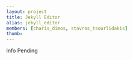 ```yaml
---
layout: project
title: Jekyll Editor
alias: jekyll_editor
members: [charis_dimos, stavros_tsourlidakis]
thumb:
---
```

Info Pending
